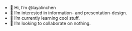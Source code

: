 - 👋 Hi, I’m @layalinchen
- 👀 I’m interested in information- and presentation-design.
- 🌱 I’m currently learning cool stuff.
- 💞️ I’m looking to collaborate on nothing.

<!---
layalinchen/layalinchen is a ✨ special ✨ repository because its `README.md` (this file) appears on your GitHub profile.
You can click the Preview link to take a look at your changes.
--->
